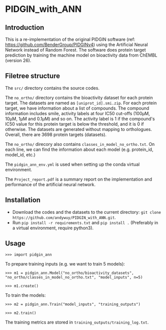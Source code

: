 # PIDGIN_with_ANN

## Introduction
This is a re-implementation of the original PIDGIN software (ref: https://github.com/BenderGroup/PIDGINv4) using the Artificial Neural Network instead of Random Forest.
The software does protein target prediction by training the machine model on bioactivity data from ChEMBL (version 26).

## Filetree structure
The `src/` directory contains the source codes.

The `no_ortho/` directory contains the bioactivity dataset for each protein target. 
The datasets are named as `[uniprot_id].smi.zip`.
For each protein target, we have information about a list of compounds.
The compound information includes smile, activity labels at four IC50 cut-offs (100μM, 10μM, 1μM and 0.1μM) and so on.
The activity label is 1 if the compound's IC50 value for this protein target is below the threshold, and it is 0 if otherwise.
The datasets are generated without mapping to orthologues. 
Overall, there are 3698 protein targets (datasets).

The `no_ortho/` direcory also contains `classes_in_model_no_ortho.txt`. On each line, we can find the information about each model (e.g. protein_id, model_id, etc.)

The `pidgin_ann_env.yml` is used when setting up the conda virtual environment.

The `Project_report.pdf` is a summary report on the implementation and performance of the artificial neural network.

## Installation
- Download the codes and the datasets to the current directory: `git clone https://github.com/andywuy/PIDGIN_with_ANN.git`.
- Run `pip install -r requirements.txt` and `pip install .` (Preferably in a virtual environment, require python3).

## Usage
`>>> import pidgin_ann`

To prepare training inputs (e.g. we want to train 5 models):

`>>> m1 = pidgin_ann.Model("no_ortho/bioactivity_datasets", "no_ortho/classes_in_model_no_ortho.txt",
                 "model_inputs", n=5)`

`>>> m1.create()`

To train the models:

`>>> m2 = pidgin_ann.Train("model_inputs", "training_outputs")`

`>>> m2.train()`

The training metrics are stored in `training_outputs/training_log.txt`.

